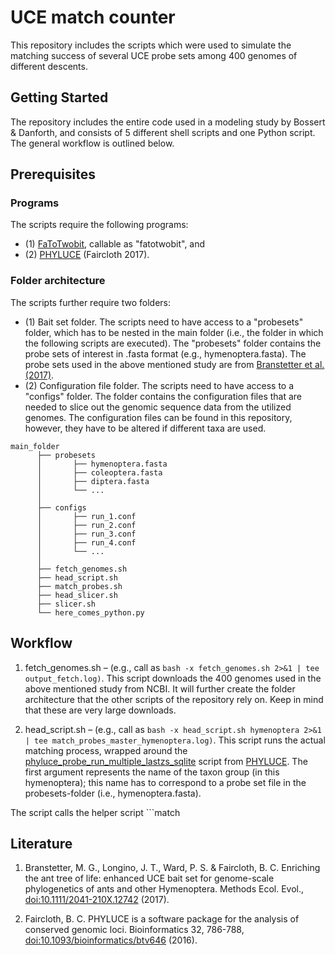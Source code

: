 # UCE match counter
This repository includes the scripts which were used to simulate the matching success of several UCE probe sets among 400 genomes of different descents.

## Getting Started
The repository includes the entire code used in a modeling study by Bossert & Danforth, and consists of 5 different shell scripts and one Python script. The general workflow is outlined below.

## Prerequisites
### Programs
The scripts require the following programs: 
* (1) [FaToTwobit](https://genome.ucsc.edu/goldenpath/help/blatSpec.html), callable as "fatotwobit", and 
* (2) [PHYLUCE](https://github.com/faircloth-lab/phyluce) (Faircloth 2017).

### Folder architecture
The scripts further require two folders: 
* (1) Bait set folder. The scripts need to have access to a "probesets" folder, which has to be nested in the main folder (i.e., the folder in which the following scripts are executed). The "probesets" folder contains the probe sets of interest in .fasta format (e.g., hymenoptera.fasta). The probe sets used in the above mentioned study are from [Branstetter et al. (2017)](http://onlinelibrary.wiley.com/doi/10.1111/2041-210X.12742/abstract). 
* (2) Configuration file folder. The scripts need to have access to a "configs" folder. The folder contains the configuration files that are needed to slice out the genomic sequence data from the utilized genomes. The configuration files can be found in this repository, however, they have to be altered if different taxa are used.

```
main_folder
      ├── probesets
      │       ├── hymenoptera.fasta
      │       ├── coleoptera.fasta
      │       ├── diptera.fasta
      │       └── ...
      │
      ├── configs
      │       ├── run_1.conf
      │       ├── run_2.conf
      │       ├── run_3.conf    
      │       ├── run_4.conf  
      │       └── ...
      │
      ├── fetch_genomes.sh
      ├── head_script.sh
      ├── match_probes.sh
      ├── head_slicer.sh
      ├── slicer.sh
      └── here_comes_python.py
```  

## Workflow 

1. fetch_genomes.sh – (e.g., call as ```bash -x fetch_genomes.sh 2>&1 | tee output_fetch.log)```. This script downloads the 400 genomes used in the above mentioned study from NCBI. It will further create the folder architecture that the other scripts of the repository rely on. Keep in mind that these are very large downloads.
   
2. head_script.sh – (e.g., call as ```bash -x head_script.sh hymenoptera 2>&1 | tee match_probes_master_hymenoptera.log)```. This script runs the actual matching process, wrapped around the [phyluce_probe_run_multiple_lastzs_sqlite](https://github.com/faircloth-lab/phyluce/blob/master/bin/assembly/phyluce_assembly_match_contigs_to_probes) script from [PHYLUCE](https://github.com/faircloth-lab/phyluce). The first argument represents the name of the taxon group (in this hymenoptera); this name has to correspond to a probe set file in the probesets-folder (i.e., hymenoptera.fasta).

The script calls the helper script ```match
   
## Literature

1. Branstetter, M. G., Longino, J. T., Ward, P. S. & Faircloth, B. C. Enriching the ant tree of life: enhanced UCE bait set for genome-scale phylogenetics of ants and other Hymenoptera. Methods Ecol. Evol., [doi:10.1111/2041-210X.12742](http://onlinelibrary.wiley.com/doi/10.1111/2041-210X.12742/abstract) (2017).

2. Faircloth, B. C. PHYLUCE is a software package for the analysis of conserved genomic loci. Bioinformatics 32, 786-788, [doi:10.1093/bioinformatics/btv646](https://academic.oup.com/bioinformatics/article-lookup/doi/10.1093/bioinformatics/btv646) (2016).

